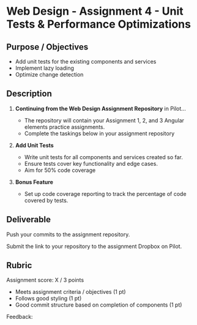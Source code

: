 # Web Design - Assignment 4 - Unit Tests & Performance Optimizations

## Purpose / Objectives
- Add unit tests for the existing components and services
- Implement lazy loading
- Optimize change detection

## Description

1. **Continuing from the Web Design Assignment Repository** in Pilot...
    - The repository will contain your Assignment 1, 2, and 3 Angular elements practice assignments.
    - Complete the taskings below in your assignment repository

2. **Add Unit Tests**
   - Write unit tests for all components and services created so far.
   - Ensure tests cover key functionality and edge cases.
   - Aim for 50% code coverage

3. **Bonus Feature**
   - Set up code coverage reporting to track the percentage of code covered by tests.

## Deliverable 

Push your commits to the assignment repository.

Submit the link to your repository to the assignment Dropbox on Pilot.

## Rubric

Assignment score: X / 3 points

- Meets assignment criteria / objectives (1 pt)
- Follows good styling (1 pt)
- Good commit structure based on completion of components (1 pt)

Feedback:
